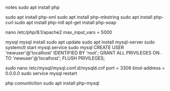 
notes
sudo apt install php

sudo apt install php-xml
sudo apt install php-mbstring
sudo apt install php-curl
sudo apt install php-intl
apt-get install php-soap

nano /etc/php/8.1/apache2
max_input_vars = 5000


mysql
mysql install 
sudo apt update
sudo apt install mysql-server
sudo systemctl start mysql.service
sudo mysql
CREATE USER 'newuser'@'localhost' IDENTIFIED BY 'root';
 GRANT ALL PRIVILEGES ON *.* TO 'newuser'@'localhost';
 FLUSH PRIVILEGES;

sudo nano /etc/mysql/mysql.conf.d/mysqld.cnf
port           = 3306
bind-address            = 0.0.0.0
sudo service mysql restart

 php comuntiction
 sudo apt install php-mysql
